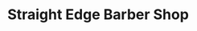 ---
title: "Straight Edge Barber Shop"
url: /ballston-spa/straight-edge-barber-shop/
shop: hairdresser
---